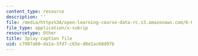 ```yaml
---
content_type: resource
description: ''
file: /media/https%3A/open-learning-course-data-rc.s3.amazonaws.com/6-006-introduction-to-algorithms-fall-2011/c7987a60da1a3fd7c65ed8e1ac68d97b_sPuazUPiV1k.srt
file_type: application/x-subrip
resourcetype: Other
title: 3play caption file
uid: c7987a60-da1a-3fd7-c65e-d8e1ac68d97b
---
```

